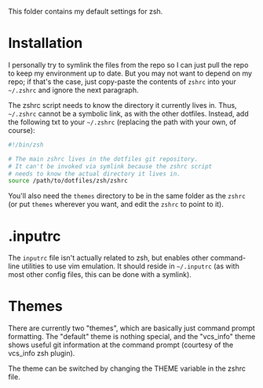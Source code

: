 This folder contains my default settings for zsh.

# Installation

I personally try to symlink the files from the repo so I can just pull the repo to keep
my environment up to date. But you may not want to depend on my repo; if that's the case,
just copy-paste the contents of `zshrc` into your `~/.zshrc` and ignore the next paragraph.

The zshrc script needs to know the directory it currently lives in. Thus,
`~/.zshrc` cannot be a symbolic link, as with the other dotfiles. Instead, add
the following txt to your `~/.zshrc` (replacing the path with your own, of
course):

```bash
#!/bin/zsh

# The main zshrc lives in the dotfiles git repository.
# It can't be invoked via symlink because the zshrc script
# needs to know the actual directory it lives in.
source /path/to/dotfiles/zsh/zshrc
```

You'll also need the `themes` directory to be in the same folder as the `zshrc`
(or put `themes` wherever you want, and edit the `zshrc` to point to it).

# .inputrc

The `inputrc` file isn't actually related to zsh, but enables other command-line
utilities to use vim emulation. It should reside in `~/.inputrc` (as with most
other config files, this can be done with a symlink).

# Themes
There are currently two "themes", which are basically just command prompt
formatting. The "default" theme is nothing special, and the "vcs_info" theme
shows useful git information at the command prompt (courtesy of the vcs_info
zsh plugin).

The theme can be switched by changing the THEME variable in the zshrc file.
